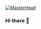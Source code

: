 [![MasterHead](https://media.discordapp.net/attachments/963530421713403975/968241476498771988/github_banner.png?width=1200&height=180)](https://kieran.app)
### Hi there 👋

<!--
**shade-sdev/shade-sdev** is a ✨ _special_ ✨ repository because its `README.md` (this file) appears on your GitHub profile.

Here are some ideas to get you started:

- 🔭 I’m currently working on ...
- 🌱 I’m currently learning ...
- 👯 I’m looking to collaborate on ...
- 🤔 I’m looking for help with ...
- 💬 Ask me about ...
- 📫 How to reach me: ...
- 😄 Pronouns: ...
- ⚡ Fun fact: ...
-->
